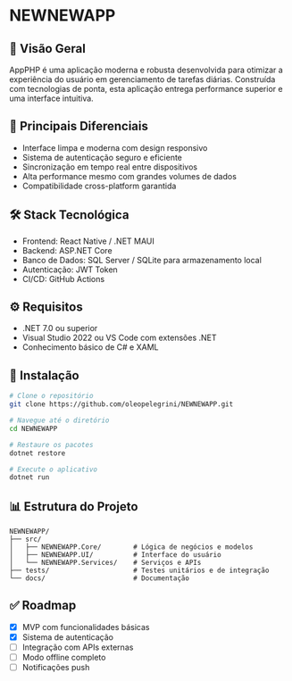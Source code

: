 # NEWNEWAPP

## 📱 Visão Geral
AppPHP é uma aplicação moderna e robusta desenvolvida para otimizar a experiência do usuário em gerenciamento de tarefas diárias. Construída com tecnologias de ponta, esta aplicação entrega performance superior e uma interface intuitiva.

## 💪 Principais Diferenciais
- Interface limpa e moderna com design responsivo
- Sistema de autenticação seguro e eficiente
- Sincronização em tempo real entre dispositivos
- Alta performance mesmo com grandes volumes de dados
- Compatibilidade cross-platform garantida

## 🛠️ Stack Tecnológica
- Frontend: React Native / .NET MAUI
- Backend: ASP.NET Core
- Banco de Dados: SQL Server / SQLite para armazenamento local
- Autenticação: JWT Token
- CI/CD: GitHub Actions

## ⚙️ Requisitos
- .NET 7.0 ou superior
- Visual Studio 2022 ou VS Code com extensões .NET
- Conhecimento básico de C# e XAML

## 🚀 Instalação

```bash
# Clone o repositório
git clone https://github.com/oleopelegrini/NEWNEWAPP.git

# Navegue até o diretório
cd NEWNEWAPP

# Restaure os pacotes
dotnet restore

# Execute o aplicativo
dotnet run
```

## 📊 Estrutura do Projeto
```
NEWNEWAPP/
├── src/
│   ├── NEWNEWAPP.Core/        # Lógica de negócios e modelos
│   ├── NEWNEWAPP.UI/          # Interface do usuário
│   └── NEWNEWAPP.Services/    # Serviços e APIs
├── tests/                     # Testes unitários e de integração
└── docs/                      # Documentação
```

## ✅ Roadmap
- [x] MVP com funcionalidades básicas
- [x] Sistema de autenticação
- [ ] Integração com APIs externas
- [ ] Modo offline completo
- [ ] Notificações push
